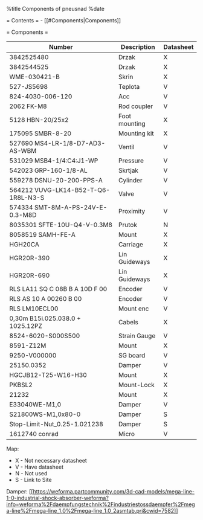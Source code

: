 %title Components of pneusnad
%date

= Contents =
    - [[#Components|Components]]

= Components =

| Number                              | Description   | Datasheet |
|-------------------------------------|---------------|-----------|
| 3842525480                          | Drzak         | X         |
| 3842544525                          | Drzak         | X         |
| WME-030421-B                        | Skrin         | X         |
| 527-JS5698                          | Teplota       | V         |
| 824-4030-006-120                    | Acc           | V         |
| 2062 FK-M8                          | Rod coupler   | V         |
| 5128 HBN-20/25x2                    | Foot mounting | X         |
| 175095 SMBR-8-20                    | Mounting kit  | X         |
| 527690 MS4-LR-1/8-D7-AD3-AS-WBM     | Ventil        | V         |
| 531029 MSB4-1/4:C4:J1-WP            | Pressure      | V         |
| 542023 GRP-160-1/8-AL               | Skrtjak       | V         |
| 559278 DSNU-20-200-PPS-A            | Cylinder      | V         |
| 564212 VUVG-LK14-B52-T-Q6-1R8L-N3-S | Valve         | V         |
| 574334 SMT-8M-A-PS-24V-E-0.3-M8D    | Proximity     | V         |
| 8035301 SFTE-10U-Q4-V-0.3M8         | Prutok        | N         |
| 8058519 SAMH-FE-A                   | Mount         | X         |
| HGH20CA                             | Carriage      | X         |
| HGR20R-390                          | Lin Guideways | X         |
| HGR20R-690                          | Lin Guideways | X         |
| RLS LA11 SQ C 08B B A 10D F 00      | Encoder       | V         |
| RLS AS 10 A 00260 B 00              | Encoder       | V         |
| RLS LM10ECL00                       | Mount enc     | V         |
| 0,30m B15i.025.038.0 + 1025.12PZ    | Cabels        | X         |
| 8524-6020-S000S500                  | Strain Gauge  | V         |
| 8591-Z12M                           | Mount         | X         |
| 9250-V000000                        | SG board      | V         |
| 25150.0352                          | Damper        | V         |
| HGCJB12-T25-W16-H30                 | Mount         | X         |
| PKBSL2                              | Mount-Lock    | X         |
| 21232                               | Mount         | X         |
| E33040WE-M1,0                       | Damper        | V         |
| S21800WS-M1,0x80-0                  | Damper        | S         |
| Stop-Limit-Nut_0.25-1.021238        | Damper        | S         |
| 1612740 conrad                      | Micro         | V         |

Map:
- X - Not necessary datasheet
- V - Have datasheet
- N - Not used
- S - Link to Site


Damper:
[[https://weforma.partcommunity.com/3d-cad-models/mega-line-1-0-industrial-shock-absorber-weforma?info=weforma%2Fdaempfungstechnik%2Findustriestossdaempfer%2Fmega-line%2Fmega-line_1.0%2Fmega-line_1.0_2asmtab.prj&cwid=7582]]





